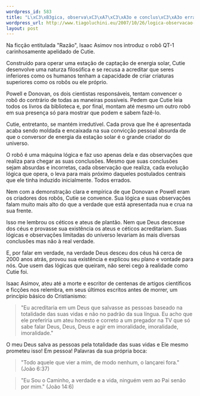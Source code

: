 ```yaml
--- 
wordpress_id: 583
title: "L\xC3\xB3gica, observa\xC3\xA7\xC3\xA3o e conclus\xC3\xA3o errada"
wordpress_url: http://www.tiagoluchini.eu/2007/10/26/logica-observacao-e-conclusao-errada/
layout: post
---
```

Na ficção entitulada "Razão", Isaac Asimov nos introduz o robô QT-1 carinhosamente apelidado de Cutie.

Construído para operar uma estação de captação de energia solar, Cutie desenvolve uma naturza filosófica e se recusa a acreditar que seres inferiores como os humanos tenham a capacidade de criar criaturas superiores como os robôs ou ele próprio.

Powell e Donovan, os dois cientistas responsáveis, tentam convencer o robô do contrário de todas as maneiras possíveis. Pedem que Cutie leia todos os livros da biblioteca e, por final, montam até mesmo um outro robô em sua presença só para mostrar que podem e sabem fazê-lo.

Cutie, entretanto, se mantém irredutível. Cada prova que lhe é apresentada acaba sendo moldada e encaixada na sua convicção pessoal absurda de que o conversor de energia da estação solar é o grande criador do universo.

O robô é uma máquina lógica e faz uso apenas dela e das observações que realiza para chegar as suas conclusões. Mesmo que suas conclusões sejam absurdas e incorretas, cada observação que realiza, cada evolução lógica que opera, o leva para mais próximo daqueles postulados centrais que ele tinha induzido inicialmente. Todos errados.

Nem com a demonstração clara e empírica de que Donovan e Powell eram os criadores dos robôs, Cutie se convence. Sua lógica e suas observações falam muito mais alto do que a verdade que está apresentada nua e crua na sua frente.

Isso me lembrou os céticos e ateus de plantão. Nem que Deus descesse dos céus e provasse sua existência os ateus e céticos acreditariam. Suas lógicas e observações limitadas do universo levariam às mais diversas conclusões mas não à real verdade.

E, por falar em verdade, na verdade Deus desceu dos céus há cerca de 2000 anos atrás, provou sua existência e explicou seu plano e vontade para nós. Que usem das lógicas que queiram, não serei cego à realidade como Cutie foi.

Isaac Asimov, ateu até a morte e escritor de centenas de artigos científicos e ficções nos relembra, em seus últimos escritos antes de morrer, um princípio básico do Cristianismo:

> "Eu acreditaria em um Deus que salvasse as pessoas baseado na totalidade das suas vidas e não no padrão da sua língua. Eu acho que ele preferiria um ateu honesto e correto a um pregador na TV que só sabe falar Deus, Deus, Deus e agir em imoralidade, imoralidade, imoralidade."

O meu Deus salva as pessoas pela totalidade das suas vidas e Ele mesmo prometeu isso! Em pessoa! Palavras da sua própria boca:

> "Todo aquele que vier a mim, de modo nenhum, o lançarei fora." (João 6:37)

> "Eu Sou o Caminho, a verdade e a vida, ninguém vem ao Pai senão por mim." (João 14:6)
